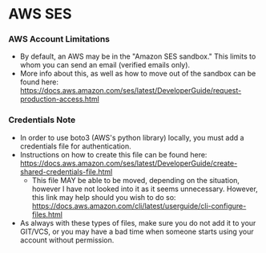 # AWS SES

### AWS Account Limitations
- By default, an AWS may be in the "Amazon SES sandbox." This limits to whom you can send an email (verified emails only).
- More info about this, as well as how to move out of the sandbox can be found here: 
  https://docs.aws.amazon.com/ses/latest/DeveloperGuide/request-production-access.html

### Credentials Note 
- In order to use boto3 (AWS's python library) locally, you must add a credentials file for authentication.
- Instructions on how to create this file can be found here: 
  https://docs.aws.amazon.com/ses/latest/DeveloperGuide/create-shared-credentials-file.html
  - This file MAY be able to be moved, depending on the situation, however I have not looked into it as it seems 
    unnecessary. However, this link may help should you wish to do so:
    https://docs.aws.amazon.com/cli/latest/userguide/cli-configure-files.html
- As always with these types of files, make sure you do not add it to your GIT/VCS, or you may have a bad time when 
  someone starts using your account without permission.